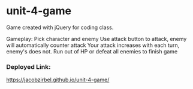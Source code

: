 # unit-4-game

Game created with jQuery for coding class.

Gameplay:
Pick character and enemy
Use attack button to attack, enemy will automatically counter attack
Your attack increases with each turn, enemy's does not.
Run out of HP or defeat all enemies to finish game

### Deployed Link:
https://jacobzirbel.github.io/unit-4-game/

